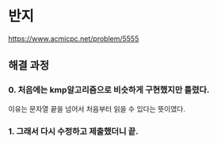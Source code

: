 # 반지
https://www.acmicpc.net/problem/5555
## 해결 과정
### 0. 처음에는 kmp알고리즘으로 비슷하게 구현했지만 틀렸다.
이유는 문자열 끝을 넘어서 처음부터 읽을 수 있다는 뜻이였다.      
### 1. 그래서 다시 수정하고 제출했더니 끝.
